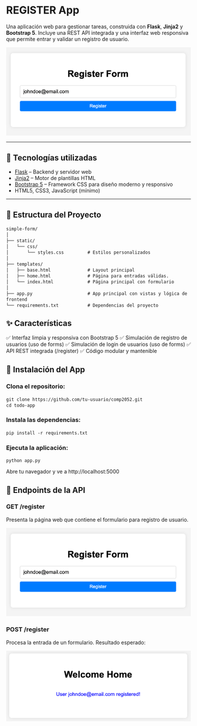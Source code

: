 # REGISTER App

Una aplicación web para gestionar tareas, construida con **Flask**, **Jinja2** y **Bootstrap 5**. Incluye una REST API integrada y una interfaz web responsiva que permite entrar y validar un registro de usuario.

![Register Form](image1.png)

---

## 🚀 Tecnologías utilizadas

- [Flask](https://flask.palletsprojects.com/) – Backend y servidor web
- [Jinja2](https://jinja.palletsprojects.com/) – Motor de plantillas HTML
- [Bootstrap 5](https://getbootstrap.com/) – Framework CSS para diseño moderno y responsivo
- HTML5, CSS3, JavaScript (mínimo)

---

## 📁 Estructura del Proyecto

```plaintext
simple-form/
│
├── static/
│   └── css/
│       └── styles.css         # Estilos personalizados
│
├── templates/
│   ├── base.html              # Layout principal
│   ├── home.html              # Página para entradas válidas.
│   └── index.html             # Página principal con formulario
│
├── app.py                     # App principal con vistas y lógica de frontend
└── requirements.txt           # Dependencias del proyecto
```

## ✨ Características

✅ Interfaz limpia y responsiva con Bootstrap 5
✅ Simulación de registro de usuarios (uso de forms)
✅ Simulación de login de usuarios (uso de forms)
✅ API REST integrada (/register)
✅ Código modular y mantenible

## 🔧 Instalación del App

### Clona el repositorio:

```plaintext
git clone https://github.com/tu-usuario/comp2052.git
cd todo-app
```

### Instala las dependencias:

```plaintext
pip install -r requirements.txt
```

### Ejecuta la aplicación:

```plaintext
python app.py
```

Abre tu navegador y ve a http://localhost:5000

## 📡 Endpoints de la API

### GET /register

Presenta la página web que contiene el formulario para registro de usuario.

![Register Form](image1.png)

### POST /register

Procesa la entrada de un formulario. Resultado esperado:

![Valid Entry Form](image2.png)
